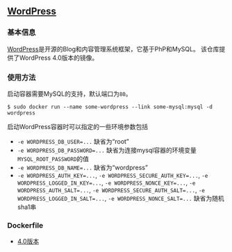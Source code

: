 ## [WordPress](https://registry.hub.docker.com/_/wordpress/)

### 基本信息
[WordPress](https://en.wikipedia.org/wiki/WordPress)是开源的Blog和内容管理系统框架，它基于PhP和MySQL。
该仓库提供了WordPress 4.0版本的镜像。

### 使用方法
启动容器需要MySQL的支持，默认端口为`80`。
```
$ sudo docker run --name some-wordpress --link some-mysql:mysql -d wordpress
```
启动WordPress容器时可以指定的一些环境参数包括
* `-e WORDPRESS_DB_USER=...` 缺省为“root”
* `-e WORDPRESS_DB_PASSWORD=...` 缺省为连接mysql容器的环境变量`MYSQL_ROOT_PASSWORD`的值
* `-e WORDPRESS_DB_NAME=...` 缺省为“wordpress”
* `-e WORDPRESS_AUTH_KEY=...`, `-e WORDPRESS_SECURE_AUTH_KEY=...`, `-e WORDPRESS_LOGGED_IN_KEY=...`, `-e WORDPRESS_NONCE_KEY=...`, `-e WORDPRESS_AUTH_SALT=...`, `-e WORDPRESS_SECURE_AUTH_SALT=...`, `-e WORDPRESS_LOGGED_IN_SALT=...`, `-e WORDPRESS_NONCE_SALT=...` 缺省为随机sha1串

### Dockerfile
* [4.0版本](https://github.com/docker-library/wordpress/blob/aee00669e7c43f435f021cb02871bffd63d5677a/Dockerfile)

